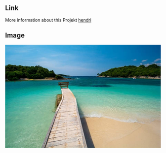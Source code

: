 ## Link
More information about this Projekt [hendri](https://www.google.com/)

## Image
![github-git](ksamil.jpg)

